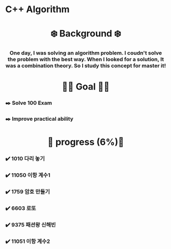 # C++ Algorithm

<h1 align="middle"> ❄️ Background ❄️ </h1>
<h3 align="middle"> One day, I was solving an algorithm problem. I coudn't solve the problem with the best way. When I looked for a solution, It was a combination theory. So I study this concept for master it! </h3>

<h1 align="middle"> 🔆🔆 Goal 🔆🔆 </h1>
<h3> ✒️ Solve 100 Exam </h3>
<h3> ✒️ Improve practical ability </h3>

<h1 align="middle"> 💫 progress (6%)💫 </h1>
<h3> ✔️ 1010 다리 놓기 </h3>
<h3> ✔️ 11050 이항 계수1 </h3>
<h3> ✔️ 1759 암호 만들기 </h3>
<h3> ✔️ 6603 로또 </h3>
<h3> ✔️ 9375 패션왕 신해빈 </h3>
<h3> ✔️ 11051 이항 계수2 </h3>
